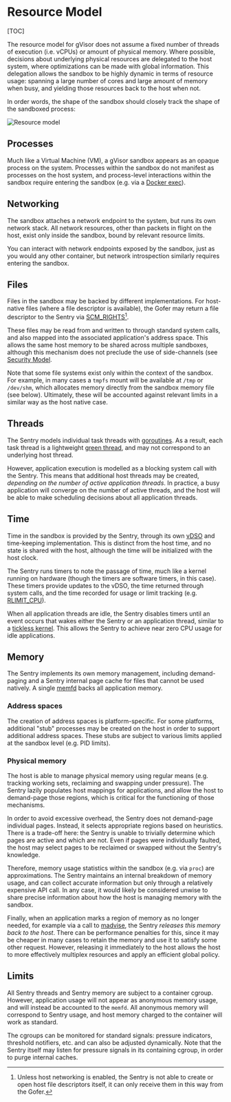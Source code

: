 # Resource Model

[TOC]

The resource model for gVisor does not assume a fixed number of threads of
execution (i.e. vCPUs) or amount of physical memory. Where possible, decisions
about underlying physical resources are delegated to the host system, where
optimizations can be made with global information. This delegation allows the
sandbox to be highly dynamic in terms of resource usage: spanning a large number
of cores and large amount of memory when busy, and yielding those resources back
to the host when not.

In order words, the shape of the sandbox should closely track the shape of the
sandboxed process:

![Resource model](resources.png "Workloads of different shapes.")

## Processes

Much like a Virtual Machine (VM), a gVisor sandbox appears as an opaque process
on the system. Processes within the sandbox do not manifest as processes on the
host system, and process-level interactions within the sandbox require entering
the sandbox (e.g. via a [Docker exec][exec]).

## Networking

The sandbox attaches a network endpoint to the system, but runs its own network
stack. All network resources, other than packets in flight on the host, exist
only inside the sandbox, bound by relevant resource limits.

You can interact with network endpoints exposed by the sandbox, just as you
would any other container, but network introspection similarly requires entering
the sandbox.

## Files

Files in the sandbox may be backed by different implementations. For host-native
files (where a file descriptor is available), the Gofer may return a file
descriptor to the Sentry via [SCM_RIGHTS][scmrights][^1].

These files may be read from and written to through standard system calls, and
also mapped into the associated application's address space. This allows the
same host memory to be shared across multiple sandboxes, although this mechanism
does not preclude the use of side-channels (see [Security Model](./security.md).

Note that some file systems exist only within the context of the sandbox. For
example, in many cases a `tmpfs` mount will be available at `/tmp` or
`/dev/shm`, which allocates memory directly from the sandbox memory file (see
below). Ultimately, these will be accounted against relevant limits in a similar
way as the host native case.

## Threads

The Sentry models individual task threads with [goroutines][goroutine]. As a
result, each task thread is a lightweight [green thread][greenthread], and may
not correspond to an underlying host thread.

However, application execution is modelled as a blocking system call with the
Sentry. This means that additional host threads may be created, *depending on
the number of active application threads*. In practice, a busy application will
converge on the number of active threads, and the host will be able to make
scheduling decisions about all application threads.

## Time

Time in the sandbox is provided by the Sentry, through its own [vDSO][vdso] and
time-keeping implementation. This is distinct from the host time, and no state
is shared with the host, although the time will be initialized with the host
clock.

The Sentry runs timers to note the passage of time, much like a kernel running
on hardware (though the timers are software timers, in this case). These timers
provide updates to the vDSO, the time returned through system calls, and the
time recorded for usage or limit tracking (e.g. [RLIMIT_CPU][rlimit]).

When all application threads are idle, the Sentry disables timers until an event
occurs that wakes either the Sentry or an application thread, similar to a
[tickless kernel][tickless]. This allows the Sentry to achieve near zero CPU
usage for idle applications.

## Memory

The Sentry implements its own memory management, including demand-paging and a
Sentry internal page cache for files that cannot be used natively. A single
[memfd][memfd] backs all application memory.

### Address spaces

The creation of address spaces is platform-specific. For some platforms,
additional "stub" processes may be created on the host in order to support
additional address spaces. These stubs are subject to various limits applied at
the sandbox level (e.g. PID limits).

### Physical memory

The host is able to manage physical memory using regular means (e.g. tracking
working sets, reclaiming and swapping under pressure). The Sentry lazily
populates host mappings for applications, and allow the host to demand-page
those regions, which is critical for the functioning of those mechanisms.

In order to avoid excessive overhead, the Sentry does not demand-page individual
pages. Instead, it selects appropriate regions based on heuristics. There is a
trade-off here: the Sentry is unable to trivially determine which pages are
active and which are not. Even if pages were individually faulted, the host may
select pages to be reclaimed or swapped without the Sentry's knowledge.

Therefore, memory usage statistics within the sandbox (e.g. via `proc`) are
approximations. The Sentry maintains an internal breakdown of memory usage, and
can collect accurate information but only through a relatively expensive API
call. In any case, it would likely be considered unwise to share precise
information about how the host is managing memory with the sandbox.

Finally, when an application marks a region of memory as no longer needed, for
example via a call to [madvise][madvise], the Sentry *releases this memory back
to the host*. There can be performance penalties for this, since it may be
cheaper in many cases to retain the memory and use it to satisfy some other
request. However, releasing it immediately to the host allows the host to more
effectively multiplex resources and apply an efficient global policy.

## Limits

All Sentry threads and Sentry memory are subject to a container cgroup. However,
application usage will not appear as anonymous memory usage, and will instead be
accounted to the `memfd`. All anonymous memory will correspond to Sentry usage,
and host memory charged to the container will work as standard.

The cgroups can be monitored for standard signals: pressure indicators,
threshold notifiers, etc. and can also be adjusted dynamically. Note that the
Sentry itself may listen for pressure signals in its containing cgroup, in order
to purge internal caches.

[goroutine]: https://tour.golang.org/concurrency/1
[greenthread]: https://en.wikipedia.org/wiki/Green_threads
[scheduler]: https://morsmachine.dk/go-scheduler
[vdso]: https://en.wikipedia.org/wiki/VDSO
[rlimit]: http://man7.org/linux/man-pages/man2/getrlimit.2.html
[tickless]: https://en.wikipedia.org/wiki/Tickless_kernel
[memfd]: http://man7.org/linux/man-pages/man2/memfd_create.2.html
[scmrights]: http://man7.org/linux/man-pages/man7/unix.7.html
[madvise]: http://man7.org/linux/man-pages/man2/madvise.2.html
[exec]: https://docs.docker.com/engine/reference/commandline/exec/
[^1]: Unless host networking is enabled, the Sentry is not able to create or
    open host file descriptors itself, it can only receive them in this way
    from the Gofer.
